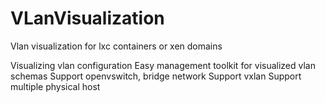 VLanVisualization
=================

Vlan visualization for lxc containers or xen domains


Visualizing vlan configuration
Easy management toolkit for visualized vlan schemas
Support openvswitch, bridge network
Support vxlan
Support multiple physical host
